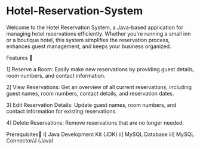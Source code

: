 # Hotel-Reservation-System
Welcome to the Hotel Reservation System, a Java-based application for managing hotel reservations efficiently. Whether you're running a small inn or a boutique hotel, this system simplifies the reservation process, enhances guest management, and keeps your business organized.

Features 🌟

1] Reserve a Room: Easily make new reservations by providing guest details, room numbers, and contact information.

2] View Reservations: Get an overview of all current reservations, including guest names, room numbers, contact details, and reservation dates.

3] Edit Reservation Details: Update guest names, room numbers, and contact information for existing reservations.

4] Delete Reservations: Remove reservations that are no longer needed.

 Prerequisites🚀
i] Java Development Kit (JDK)
ii] MySQL Database
iii] MySQL Connector/J (Java)
